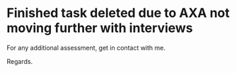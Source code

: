 # Finished task deleted due to AXA not moving further with interviews

For any additional assessment, get in contact with me.

Regards.